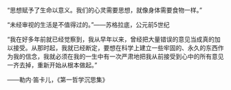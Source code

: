 “思想赋予了生命以意义。我们的心灵需要思想，就像身体需要食物一样。”

“未经审视的生活是不值得过的。”——苏格拉底，公元前5世纪

“我在好多年前就已经觉察到，我从早年以来，曾经把大量错误的意见当成真的加以接受。从那时起，我就已经断定，要想在科学上建立一些牢固的、永久的东西作为我的信念，我就必须在我的一生中有一次严肃地把我从前接受到心中的所有意见一齐去掉，重新开始从根本做起。”

——勒内·笛卡儿，《第一哲学沉思集》
